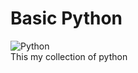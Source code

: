 # Basic Python
![Python](https://img.shields.io/badge/Python-3-brightgreen.svg)
<br>This my collection of python 
